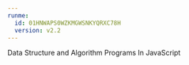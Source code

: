 ```yaml
---
runme:
  id: 01HNWAPS0WZKMGWSNKYQRXC78H
  version: v2.2
---
```


Data Structure and Algorithm Programs In JavaScript
